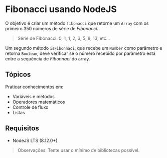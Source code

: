 # Fibonacci usando NodeJS

O objetivo é criar um método `fibonacci` que retorne um `Array` com os primeiro 350 números de série de *Fibonacci*.

> Série de Fibonacci: 0, 1, 1, 2, 3, 5, 8, 13, etc...

Um segundo método `isFibonnaci`, que recebe um `Number` como parâmetro e retorna `Boolean`, deve verificar se o número recebido por parâmetro está entre a sequência de *Fibonnaci* do array.

## Tópicos

Praticar conhecimentos em:

- Variáveis e métodos
- Operadores matemáticos
- Controle de fluxo
- Listas

## Requisitos
- NodeJS LTS (8.12.0+)

> Observações: Tente usar o mínimo de bibliotecas possível.
